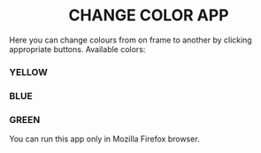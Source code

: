 <h1 align="center">CHANGE COLOR APP</h1>

Here you can change colours from on frame to another by clicking 
appropriate buttons. Available colors:

### YELLOW
### BLUE
### GREEN

You can run this app only in Mozilla Firefox browser.
